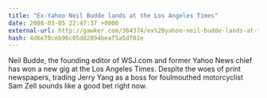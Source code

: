 ```yaml
---
title: "Ex-Yahoo Neil Budde lands at the Los Angeles Times"
date: 2008-03-05 22:47:37 +0000
external-url: http://gawker.com/364374/ex%2Byahoo-neil-budde-lands-at-the-los-angeles-times
hash: 4d6e70ceb96c05d82894beaf5a5df01e
---
```


Neil Budde, the founding editor of WSJ.com and former Yahoo News chief has won a new gig at the Los Angeles Times. Despite the woes of print newspapers, trading Jerry Yang as a boss for foulmouthed motorcyclist Sam Zell sounds like a good bet right now.
